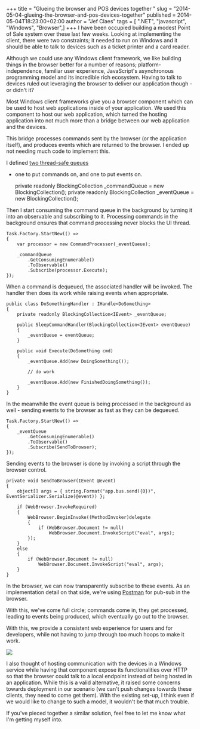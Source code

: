 +++
title = "Glueing the browser and POS devices together "
slug = "2014-05-04-glueing-the-browser-and-pos-devices-together"
published = 2014-05-04T18:23:00+02:00
author = "Jef Claes"
tags = [ ".NET", "javascript", "Windows", "Browser",]
+++
I have been occupied building a modest Point of Sale system over these
last few weeks. Looking at implementing the client, there were two
constraints; it needed to run on Windows and it should be able to talk
to devices such as a ticket printer and a card reader.  
  
Although we could use any Windows client framework, we like building
things in the browser better for a number of reasons;
platform-independence, familiar user experience, JavaScript's
asynchronous programming model and its incredible rich ecosystem. Having
to talk to devices ruled out leveraging the browser to deliver our
application though - or didn't it?  
  
Most Windows client frameworks give you a browser component which can be
used to host web applications inside of your application. We used this
component to host our web application, which turned the hosting
application into not much more than a bridge between our web application
and the devices.  
  
This bridge processes commands sent by the browser (or the application
itself), and produces events which are returned to the browser. I ended
up not needing much code to implement this.  

  

I defined [two thread-safe
queues](http://msdn.microsoft.com/en-us/library/dd267312(v=vs.110).aspx)
- one to put commands on, and one to put events on. 

    private readonly BlockingCollection<ICommand> _commandQueue = 
        new BlockingCollection<ICommand>(); 
    private readonly BlockingCollection<IEvent> _eventQueue = 
        new BlockingCollection<IEvent>();

Then I start consuming the command queue in the background by turning it
into an observable and subscribing to it. Processing commands in the
background ensures that command processing never blocks the UI thread.  

    Task.Factory.StartNew(() =>
    {
        var processor = new CommandProcessor(_eventQueue);

        _commandQueue
            .GetConsumingEnumerable()
            .ToObservable()
            .Subscribe(processor.Execute);
    });

When a command is dequeued, the associated handler will be invoked. The
handler then does its work while raising events when appropriate.

    public class DoSomethingHandler : IHandle<DoSomething>
    {
        private readonly BlockingCollection<IEvent> _eventQueue;

        public SleepCommandHandler(BlockingCollection<IEvent> eventQueue) 
        {
            _eventQueue = eventQueue;
        }

        public void Execute(DoSomething cmd)
        {
            _eventQueue.Add(new DoingSomething());

            // do work

            _eventQueue.Add(new FinishedDoingSomething());
        }
    }

In the meanwhile the event queue is being processed in the background as
well - sending events to the browser as fast as they can be dequeued.

    Task.Factory.StartNew(() =>
    {
        _eventQueue
            .GetConsumingEnumerable()
            .ToObservable()
            .Subscribe(SendToBrowser);
    });

Sending events to the browser is done by invoking a script through the
browser control.

    private void SendToBrowser(IEvent @event)
    {
        object[] args = { string.Format("app.bus.send({0})", EventSerializer.Serialize(@event)) };

        if (WebBrowser.InvokeRequired)
        {
            WebBrowser.BeginInvoke((MethodInvoker)delegate
            {
                if (WebBrowser.Document != null)
                    WebBrowser.Document.InvokeScript("eval", args);
            });
        }
        else
        {
            if (WebBrowser.Document != null)
                WebBrowser.Document.InvokeScript("eval", args);
        }
    }

In the browser, we can now transparently subscribe to these events. As
an implementation detail on that side, we're using
[Postman](https://github.com/aaronpowell/Postman) for pub-sub in the
browser.  
  
With this, we've come full circle; commands come in, they get processed,
leading to events being produced, which eventually go out to the
browser.  
  
With this, we provide a consistent web experience for users and for
developers, while not having to jump through too much hoops to make it
work.  
  

[![](/post/images/thumbnails/2014-05-04-glueing-the-browser-and-pos-devices-together-BrowserIntegration.png)](/post/images/2014-05-04-glueing-the-browser-and-pos-devices-together-BrowserIntegration.png)

  
I also thought of hosting communication with the devices in a Windows
service while having that component expose its functionalities over HTTP
so that the browser could talk to a local endpoint instead of being
hosted in an application. While this is a valid alternative, it raised
some concerns towards deployment in our scenario (we can't push changes
towards these clients, they need to come get them). With the existing
set-up, I think even if we would like to change to such a model, it
wouldn't be that much trouble.  
  
If you've pieced together a similar solution, feel free to let me know
what I'm getting myself into.
